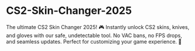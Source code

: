 # CS2-Skin-Changer-2025
The ultimate CS2 Skin Changer 2025! 🎮 Instantly unlock CS2 skins, knives, and gloves with our safe, undetectable tool. No VAC bans, no FPS drops, and seamless updates. Perfect for customizing your game experience. 🚀
